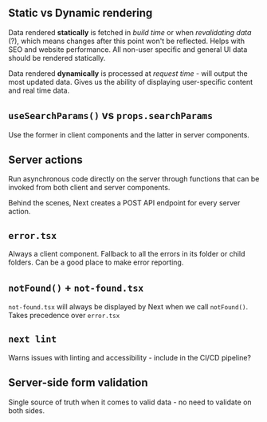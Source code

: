 ## Static vs Dynamic rendering

Data rendered **statically** is fetched in _build time_ or when _revalidating data_ (?), which means changes after this point won't be reflected. Helps with SEO and website performance. All non-user specific and general UI data should be rendered statically.

Data rendered **dynamically** is processed at _request time_ - will output the most updated data. Gives us the ability of displaying user-specific content and real time data.

## `useSearchParams()` vs `props.searchParams`

Use the former in client components and the latter in server components.

## Server actions

Run asynchronous code directly on the server through functions that can be invoked from both client and server components.

Behind the scenes, Next creates a POST API endpoint for every server action.

## `error.tsx`

Always a client component. Fallback to all the errors in its folder or child folders. Can be a good place to make error reporting.

## `notFound()` + `not-found.tsx`

`not-found.tsx` will always be displayed by Next when we call `notFound()`. Takes precedence over `error.tsx`

## `next lint`

Warns issues with linting and accessibility - include in the CI/CD pipeline?

## Server-side form validation

Single source of truth when it comes to valid data - no need to validate on both sides.
